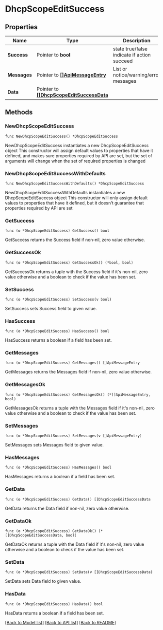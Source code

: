 # DhcpScopeEditSuccess

## Properties

Name | Type | Description | Notes
------------ | ------------- | ------------- | -------------
**Success** | Pointer to **bool** | state true/false indicate if action succeed | [optional] 
**Messages** | Pointer to [**[]ApiMessageEntry**](ApiMessageEntry.md) | List or notice/warning/error messages | [optional] 
**Data** | Pointer to [**[]DhcpScopeEditSuccessData**](DhcpScopeEditSuccessData.md) |  | [optional] 

## Methods

### NewDhcpScopeEditSuccess

`func NewDhcpScopeEditSuccess() *DhcpScopeEditSuccess`

NewDhcpScopeEditSuccess instantiates a new DhcpScopeEditSuccess object
This constructor will assign default values to properties that have it defined,
and makes sure properties required by API are set, but the set of arguments
will change when the set of required properties is changed

### NewDhcpScopeEditSuccessWithDefaults

`func NewDhcpScopeEditSuccessWithDefaults() *DhcpScopeEditSuccess`

NewDhcpScopeEditSuccessWithDefaults instantiates a new DhcpScopeEditSuccess object
This constructor will only assign default values to properties that have it defined,
but it doesn't guarantee that properties required by API are set

### GetSuccess

`func (o *DhcpScopeEditSuccess) GetSuccess() bool`

GetSuccess returns the Success field if non-nil, zero value otherwise.

### GetSuccessOk

`func (o *DhcpScopeEditSuccess) GetSuccessOk() (*bool, bool)`

GetSuccessOk returns a tuple with the Success field if it's non-nil, zero value otherwise
and a boolean to check if the value has been set.

### SetSuccess

`func (o *DhcpScopeEditSuccess) SetSuccess(v bool)`

SetSuccess sets Success field to given value.

### HasSuccess

`func (o *DhcpScopeEditSuccess) HasSuccess() bool`

HasSuccess returns a boolean if a field has been set.

### GetMessages

`func (o *DhcpScopeEditSuccess) GetMessages() []ApiMessageEntry`

GetMessages returns the Messages field if non-nil, zero value otherwise.

### GetMessagesOk

`func (o *DhcpScopeEditSuccess) GetMessagesOk() (*[]ApiMessageEntry, bool)`

GetMessagesOk returns a tuple with the Messages field if it's non-nil, zero value otherwise
and a boolean to check if the value has been set.

### SetMessages

`func (o *DhcpScopeEditSuccess) SetMessages(v []ApiMessageEntry)`

SetMessages sets Messages field to given value.

### HasMessages

`func (o *DhcpScopeEditSuccess) HasMessages() bool`

HasMessages returns a boolean if a field has been set.

### GetData

`func (o *DhcpScopeEditSuccess) GetData() []DhcpScopeEditSuccessData`

GetData returns the Data field if non-nil, zero value otherwise.

### GetDataOk

`func (o *DhcpScopeEditSuccess) GetDataOk() (*[]DhcpScopeEditSuccessData, bool)`

GetDataOk returns a tuple with the Data field if it's non-nil, zero value otherwise
and a boolean to check if the value has been set.

### SetData

`func (o *DhcpScopeEditSuccess) SetData(v []DhcpScopeEditSuccessData)`

SetData sets Data field to given value.

### HasData

`func (o *DhcpScopeEditSuccess) HasData() bool`

HasData returns a boolean if a field has been set.


[[Back to Model list]](../README.md#documentation-for-models) [[Back to API list]](../README.md#documentation-for-api-endpoints) [[Back to README]](../README.md)


